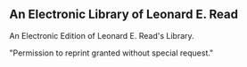 ## An Electronic Library of Leonard E. Read

An Electronic Edition of Leonard E. Read's Library.

"Permission to reprint granted without special request."
